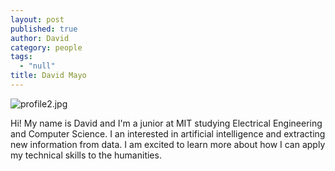```yaml
---
layout: post
published: true
author: David
category: people
tags: 
  - "null"
title: David Mayo
---
```



![profile2.jpg]({{site.baseurl}}/assets/profile2.jpg)

Hi! My name is David and I'm a junior at MIT studying Electrical Engineering and Computer Science. I an interested in artificial intelligence and extracting new information from data. I am excited to learn more about how I can apply my technical skills to the humanities.